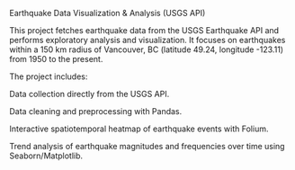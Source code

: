 Earthquake Data Visualization & Analysis (USGS API)

This project fetches earthquake data from the USGS Earthquake API and performs exploratory analysis and visualization. It focuses on earthquakes within a 150 km radius of Vancouver, BC (latitude 49.24, longitude -123.11) from 1950 to the present.

The project includes:

Data collection directly from the USGS API.

Data cleaning and preprocessing with Pandas.

Interactive spatiotemporal heatmap of earthquake events with Folium.

Trend analysis of earthquake magnitudes and frequencies over time using Seaborn/Matplotlib.


